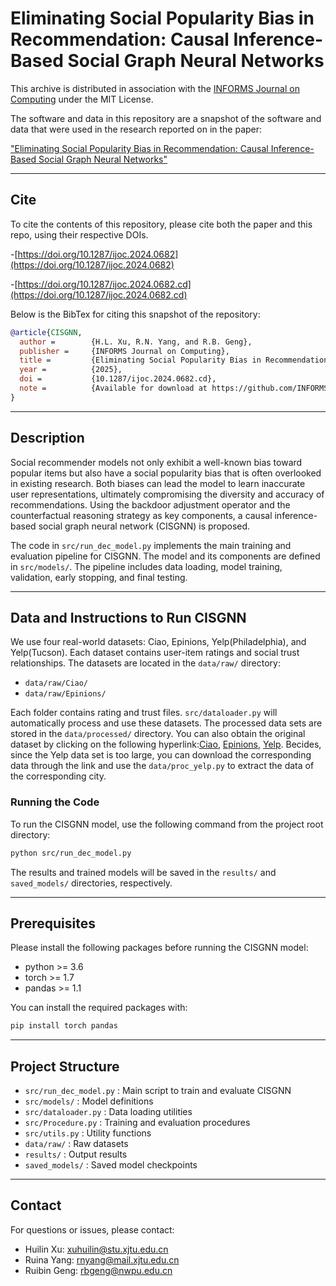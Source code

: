 # Eliminating Social Popularity Bias in Recommendation: Causal Inference-Based Social Graph Neural Networks

This archive is distributed in association with the [INFORMS Journal on Computing](https://pubsonline.informs.org/journal/ijoc) under the MIT License.

The software and data in this repository are a snapshot of the software and data that were used in the research reported on in the paper:

["Eliminating Social Popularity Bias in Recommendation: Causal Inference-Based Social Graph Neural Networks"](https://doi.org/10.1287/ijoc.2024.0682)

---

## Cite
To cite the contents of this repository, please cite both the paper and this repo, using their respective DOIs.

-[https://doi.org/10.1287/ijoc.2024.0682](https://doi.org/10.1287/ijoc.2024.0682)

-[https://doi.org/10.1287/ijoc.2024.0682.cd](https://doi.org/10.1287/ijoc.2024.0682.cd)

Below is the BibTex for citing this snapshot of the repository:

```bibtex
@article{CISGNN,
  author =        {H.L. Xu, R.N. Yang, and R.B. Geng},
  publisher =     {INFORMS Journal on Computing},
  title =         {Eliminating Social Popularity Bias in Recommendation: Causal Inference-Based Social Graph Neural Networks},
  year =          {2025},
  doi =           {10.1287/ijoc.2024.0682.cd},
  note =          {Available for download at https://github.com/INFORMSJoC/2024.0682},
}  
```

---

## Description
Social recommender models not only exhibit a well-known bias toward popular items but also have a social popularity bias that 
is often overlooked in existing research. Both biases can lead the model to learn inaccurate user representations, 
ultimately compromising the diversity and accuracy of recommendations. Using the backdoor adjustment operator and the 
counterfactual reasoning strategy as key components, a causal inference-based 
social graph neural network (CISGNN) is proposed.

The code in `src/run_dec_model.py` implements the main training and evaluation pipeline for CISGNN. 
The model and its components are defined in `src/models/`. 
The pipeline includes data loading, model training, validation, early stopping, and final testing.

---

## Data and Instructions to Run CISGNN

We use four real-world datasets: Ciao, 
Epinions, Yelp(Philadelphia), and Yelp(Tucson). Each dataset contains user-item ratings and social trust relationships. The datasets are located in the `data/raw/` directory:

- `data/raw/Ciao/`
- `data/raw/Epinions/`

Each folder contains rating and trust files. `src/dataloader.py` will automatically process and use these datasets. The processed data sets are stored in the `data/processed/` directory.
You can also obtain the original dataset by clicking on the following hyperlink:[Ciao](https://www.cse.msu.edu/~tangjili/trust.html), [Epinions](https://www.cse.msu.edu/~tangjili/datasetcode/truststudy.html), [Yelp](https://www.kaggle.com/datasets/yelp-dataset/yelp-dataset). Becides, since the Yelp data set is too large, you can download the corresponding data through the link and use the `data/proc_yelp.py` to extract the data of the corresponding city.

### Running the Code

To run the CISGNN model, use the following command from the project root directory:

```bash
python src/run_dec_model.py
```

The results and trained models will be saved in the `results/` and `saved_models/` directories, respectively.

---

## Prerequisites

Please install the following packages before running the CISGNN model:

- python >= 3.6
- torch >= 1.7
- pandas >= 1.1

You can install the required packages with:

```bash
pip install torch pandas
```

---

## Project Structure

- `src/run_dec_model.py` : Main script to train and evaluate CISGNN
- `src/models/` : Model definitions
- `src/dataloader.py` : Data loading utilities
- `src/Procedure.py` : Training and evaluation procedures
- `src/utils.py` : Utility functions
- `data/raw/` : Raw datasets
- `results/` : Output results
- `saved_models/` : Saved model checkpoints

 

---

## Contact

For questions or issues, please contact:
- Huilin Xu: xuhuilin@stu.xjtu.edu.cn
- Ruina Yang: rnyang@mail.xjtu.edu.cn
- Ruibin Geng: rbgeng@nwpu.edu.cn

